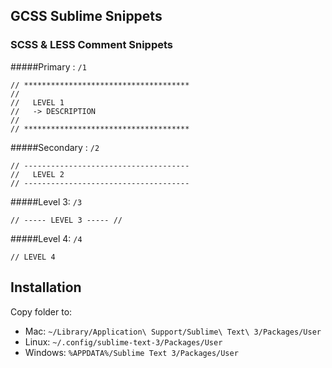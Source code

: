 
## GCSS Sublime Snippets

### SCSS & LESS Comment Snippets

#####Primary : `/1`
```
// *************************************
//
//   LEVEL 1
//   -> DESCRIPTION
//
// *************************************
```

#####Secondary : `/2`
```
// -------------------------------------
//   LEVEL 2
// -------------------------------------
```

#####Level 3: `/3`
```
// ----- LEVEL 3 ----- //
```

#####Level 4: `/4`
```
// LEVEL 4
```


## Installation

Copy folder to:
 - Mac: `~/Library/Application\ Support/Sublime\ Text\ 3/Packages/User`
 - Linux: `~/.config/sublime-text-3/Packages/User`
 - Windows: `%APPDATA%/Sublime Text 3/Packages/User`